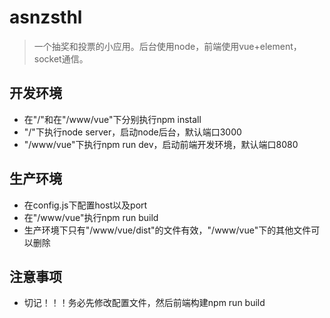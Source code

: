 # asnzsthl

> 一个抽奖和投票的小应用。后台使用node，前端使用vue+element，socket通信。

## 开发环境

* 在"/"和在"/www/vue"下分别执行npm install
* "/"下执行node server，启动node后台，默认端口3000
* "/www/vue"下执行npm run dev，启动前端开发环境，默认端口8080

## 生产环境
* 在config.js下配置host以及port
* 在"/www/vue"执行npm run build
* 生产环境下只有"/www/vue/dist"的文件有效，"/www/vue"下的其他文件可以删除

## 注意事项
* 切记！！！务必先修改配置文件，然后前端构建npm run build